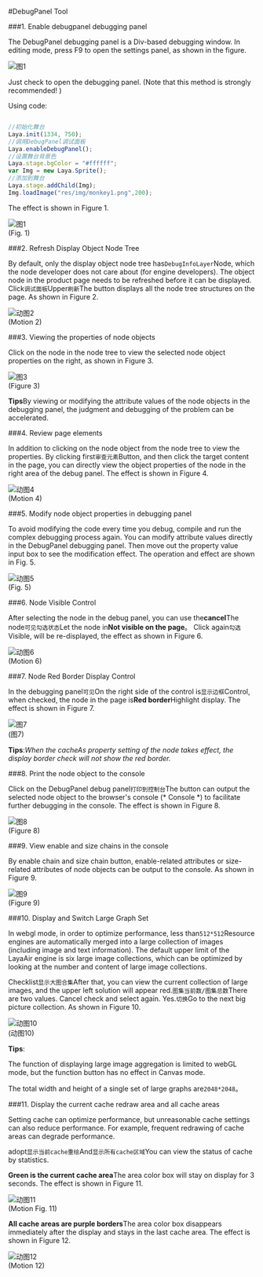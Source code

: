 #DebugPanel Tool

###1. Enable debugpanel debugging panel

The DebugPanel debugging panel is a Div-based debugging window. In editing mode, press F9 to open the settings panel, as shown in the figure.

![图1](img/debug.png)

Just check to open the debugging panel. (Note that this method is strongly recommended! )

Using code:




```javascript

//初始化舞台
Laya.init(1334, 750);
//调用DebugPanel调试面板
Laya.enableDebugPanel();
//设置舞台背景色
Laya.stage.bgColor = "#ffffff";
var Img = new Laya.Sprite();
//添加到舞台
Laya.stage.addChild(Img);
Img.loadImage("res/img/monkey1.png",200);
```


The effect is shown in Figure 1.

![图1](img/1.png)<br/> (Fig. 1)



###2. Refresh Display Object Node Tree

By default, only the display object node tree has`DebugInfoLayer`Node, which the node developer does not care about (for engine developers). The object node in the product page needs to be refreshed before it can be displayed. Click`调试面板`Upper`刷新`The button displays all the node tree structures on the page. As shown in Figure 2.

![动图2](img/2.gif)<br/> (Motion 2)



###3. Viewing the properties of node objects

Click on the node in the node tree to view the selected node object properties on the right, as shown in Figure 3.

![图3](img/3.png)<br/> (Figure 3)

**Tips**By viewing or modifying the attribute values of the node objects in the debugging panel, the judgment and debugging of the problem can be accelerated.



###4. Review page elements

In addition to clicking on the node object from the node tree to view the properties. By clicking first`审查元素`Button, and then click the target content in the page, you can directly view the object properties of the node in the right area of the debug panel. The effect is shown in Figure 4.

![动图4](img/4.gif)<br/> (Motion 4)





###5. Modify node object properties in debugging panel

To avoid modifying the code every time you debug, compile and run the complex debugging process again. You can modify attribute values directly in the DebugPanel debugging panel. Then move out the property value input box to see the modification effect. The operation and effect are shown in Fig. 5.

![动图5](img/5.gif)<br/> (Fig. 5)



###6. Node Visible Control

After selecting the node in the debug panel, you can use the**cancel**The node`可见勾选状态`Let the node in**Not visible on the page**。 Click again`勾选`Visible, will be re-displayed, the effect as shown in Figure 6.

![动图6](img/6.gif)<br/> (Motion 6)





###7. Node Red Border Display Control

In the debugging panel`可见`On the right side of the control is`显示边框`Control, when checked, the node in the page is**Red border**Highlight display. The effect is shown in Figure 7.

![图7](img/7.png) <br /> (图7)


**Tips**:*When the cacheAs property setting of the node takes effect, the display border check will not show the red border.*



###8. Print the node object to the console

Click on the DebugPanel debug panel`打印到控制台`The button can output the selected node object to the browser's console (* Console *) to facilitate further debugging in the console. The effect is shown in Figure 8.

![图8](img/8.png)<br/> (Figure 8)



###9. View enable and size chains in the console

By enable chain and size chain button, enable-related attributes or size-related attributes of node objects can be output to the console. As shown in Figure 9.

![图9](img/9.png)<br/> (Figure 9)



###10. Display and Switch Large Graph Set

In webgl mode, in order to optimize performance, less than`512*512`Resource engines are automatically merged into a large collection of images (including image and text information). The default upper limit of the LayaAir engine is six large image collections, which can be optimized by looking at the number and content of large image collections.

Checklist`显示大图合集`After that, you can view the current collection of large images, and the upper left solution will appear red.`图集当前数/图集总数`There are two values. Cancel check and select again. Yes.`切换`Go to the next big picture collection. As shown in Figure 10.

![动图10](img/10.gif) <br /> (动图10)


**Tips**:

The function of displaying large image aggregation is limited to webGL mode, but the function button has no effect in Canvas mode.

The total width and height of a single set of large graphs are`2048*2048`。





###11. Display the current cache redraw area and all cache areas

Setting cache can optimize performance, but unreasonable cache settings can also reduce performance. For example, frequent redrawing of cache areas can degrade performance.

adopt`显示当前cache重绘`And`显示所有cache区域`You can view the status of cache by statistics.

**Green is the current cache area**The area color box will stay on display for 3 seconds. The effect is shown in Figure 11.

![动图11](img/11.gif)<br/> (Motion Fig. 11)


**All cache areas are purple borders**The area color box disappears immediately after the display and stays in the last cache area. The effect is shown in Figure 12.

![动图12](img/12.gif)<br/> (Motion 12)














 

